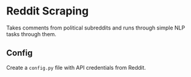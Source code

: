 # Reddit Scraping

Takes comments from political subreddits and runs through simple NLP tasks through them.

## Config
Create a `config.py` file with API credentials from Reddit.